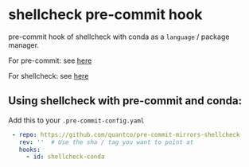 # shellcheck pre-commit hook

pre-commit hook of shellcheck with conda as a `language` / package manager.

For pre-commit: see [here](https://github.com/pre-commit/pre-commit)

For shellcheck: see [here](https://github.com/koalaman/shellcheck)

## Using shellcheck with pre-commit and conda:

Add this to your `.pre-commit-config.yaml`

```yaml
 - repo: https://github.com/quantco/pre-commit-mirrors-shellcheck
   rev: ''  # Use the sha / tag you want to point at
   hooks:
     - id: shellcheck-conda
```
